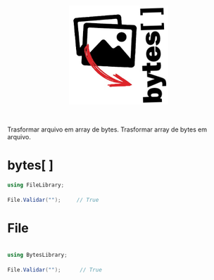 <p align="center">
    <a>
        <img alt="logo" src="Assets/logo.png">
    </a>
</p>
<br>

Trasformar arquivo em array de bytes. 
Trasformar array de bytes em arquivo.

# bytes[ ]

```cs
using FileLibrary;

File.Validar("");     // True

```

# File
```cs

using BytesLibrary;

File.Validar("");      // True

```
